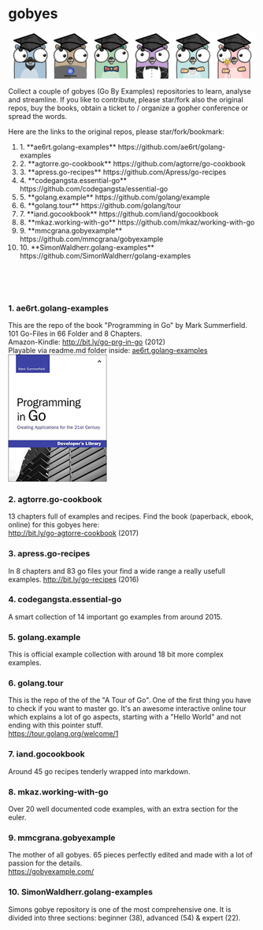 # gobyes

![Alt text](.res/gobyes.png?raw=true "Gobye Gophers")

Collect a couple of gobyes (Go By Examples) repositories to learn, analyse and streamline. If you like to contribute, please star/fork also the original repos, buy the books, obtain a ticket to / organize a gopher conference or spread the words.

Here are the links to the original repos, please star/fork/bookmark:

<ol>
<li>1. **ae6rt.golang-examples**	https://github.com/ae6rt/golang-examples</li>
<li>2. **agtorre.go-cookbook**	https://github.com/agtorre/go-cookbook</li>
<li>3. **apress.go-recipes**	https://github.com/Apress/go-recipes</li>
<li>4. **codegangsta.essential-go**	https://github.com/codegangsta/essential-go</li>
<li>5. **golang.example**	https://github.com/golang/example</li>
<li>6. **golang.tour**	https://github.com/golang/tour</li>
<li>7. **iand.gocookbook**	https://github.com/iand/gocookbook</li>
<li>8. **mkaz.working-with-go**	https://github.com/mkaz/working-with-go</li>
<li>9. **mmcgrana.gobyexample**	https://github.com/mmcgrana/gobyexample</li>
<li>10. **SimonWaldherr.golang-examples**	https://github.com/SimonWaldherr/golang-examples</li>
</ol>
  
</br>  
</br>  
</br>  

### 1. ae6rt.golang-examples
This are the repo of the book "Programming in Go" by Mark Summerfield. 101 Go-Files in 66 Folder and 8 Chapters.  
Amazon-Kindle: http://bit.ly/go-prg-in-go (2012)  
Playable via readme.md folder inside: [ae6rt.golang-examples](ae6rt.golang-examples/goeg/src)  
<img src=".res/cover-ProgrammingInGo.jpg" width="200">


### 2. agtorre.go-cookbook
13 chapters full of examples and recipes. Find the book (paperback, ebook, online) for this gobyes here:  
http://bit.ly/go-agtorre-cookbook (2017)


### 3. apress.go-recipes
In 8 chapters and 83 go files your find a wide range a really usefull examples.
http://bit.ly/go-recipes (2016)

### 4. codegangsta.essential-go
A smart collection of 14 important go examples from around 2015.

### 5. golang.example
This is official example collection with around 18 bit more complex examples. 

### 6. golang.tour
This is the repo of the of the "A Tour of Go". One of the first thing you have to check if you want to master go. It's an awesome interactive online tour which explains a lot of go aspects, starting with a "Hello World" and not ending with this pointer stuff.  
https://tour.golang.org/welcome/1

### 7. iand.gocookbook
Around 45 go recipes tenderly wrapped into markdown.

### 8. mkaz.working-with-go
Over 20 well documented code examples, with an extra section for the euler.

### 9. mmcgrana.gobyexample
The mother of all gobyes. 65 pieces perfectly edited and made with a lot of passion for the details.  
https://gobyexample.com/

### 10. SimonWaldherr.golang-examples
Simons gobye repository is one of the most comprehensive one. It is divided into three sections: beginner (38), advanced (54) & expert (22).
